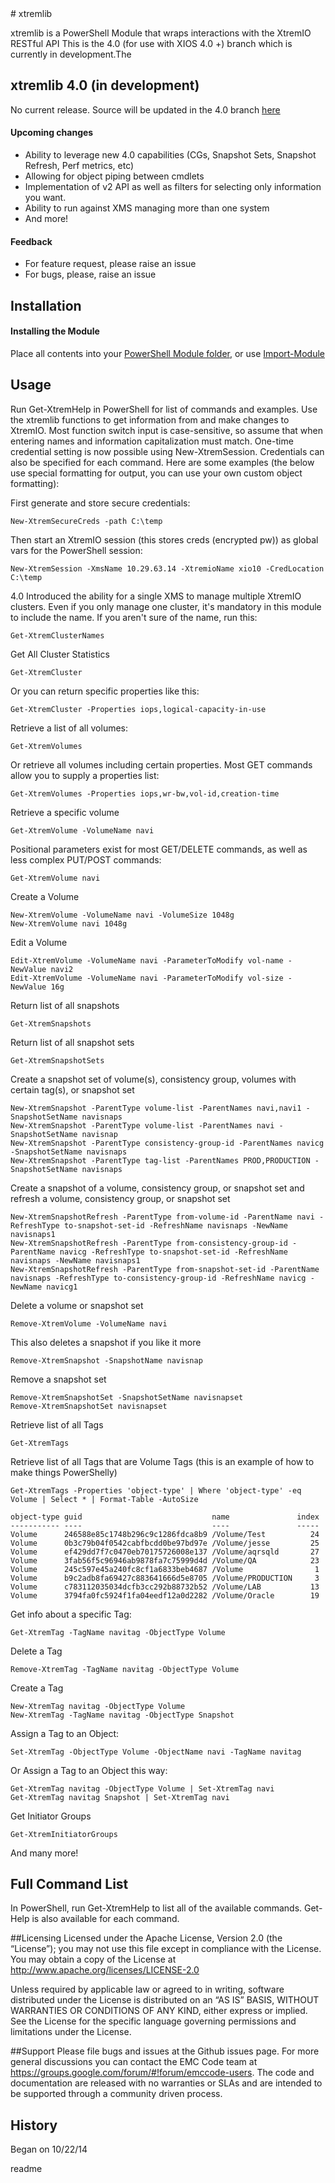 <snippet>
  <content>
# xtremlib
 
xtremlib is a PowerShell Module that wraps interactions with the XtremIO RESTful API
This is the 4.0 (for use with XIOS 4.0 +) branch which is currently in development.The  

## xtremlib 4.0 (in development)
No current release. Source will be updated in the 4.0 branch [here]()

#### Upcoming changes 
- Ability to leverage new 4.0 capabilities (CGs, Snapshot Sets, Snapshot Refresh, Perf metrics, etc)
- Allowing for object piping between cmdlets 
- Implementation of v2 API as well as filters for selecting only information you want.
- Ability to run against XMS managing more than one system
- And more!




#### Feedback
- For feature request, please raise an issue
- For bugs, please, raise an issue


 
## Installation

#### Installing the Module
Place all contents into your [PowerShell Module folder](https://msdn.microsoft.com/en-us/library/dd878350%28v=vs.85%29.aspx), or use [Import-Module](https://technet.microsoft.com/en-us/library/hh849725.aspx)


 
## Usage
Run Get-XtremHelp in PowerShell for list of commands and examples. Use the xtremlib functions to get information from and make changes to XtremIO.
Most function switch input is case-sensitive, so assume that when entering names and information capitalization must
match. One-time credential setting is now possible using New-XtremSession. Credentials can also be specified for each command. 
Here are some examples (the below use special formatting for output, you can use your own custom object formatting):

First generate and store secure credentials:
```
New-XtremSecureCreds -path C:\temp
```
Then start an XtremIO session (this stores creds (encrypted pw)) as global vars for the PowerShell session:
```
New-XtremSession -XmsName 10.29.63.14 -XtremioName xio10 -CredLocation C:\temp
```
4.0 Introduced the ability for a single XMS to manage multiple XtremIO clusters. Even if you only manage one cluster, it's mandatory in this module to include the name. If you aren't sure of the name, run this:
```
Get-XtremClusterNames
```
Get All Cluster Statistics
```
Get-XtremCluster
```
Or you can return specific properties like this:
```
Get-XtremCluster -Properties iops,logical-capacity-in-use
```
Retrieve a list of all volumes:
```
Get-XtremVolumes
```
Or retrieve all volumes including certain properties. Most GET commands allow you to supply a properties list:
```
Get-XtremVolumes -Properties iops,wr-bw,vol-id,creation-time
```
Retrieve a specific volume
```
Get-XtremVolume -VolumeName navi
```
Positional parameters exist for most GET/DELETE commands, as well as less complex PUT/POST commands:
```
Get-XtremVolume navi
```
Create a Volume
```
New-XtremVolume -VolumeName navi -VolumeSize 1048g
New-XtremVolume navi 1048g
```
Edit a Volume
```
Edit-XtremVolume -VolumeName navi -ParameterToModify vol-name -NewValue navi2
Edit-XtremVolume -VolumeName navi -ParameterToModify vol-size -NewValue 16g
```
Return list of all snapshots
```
Get-XtremSnapshots
```
Return list of all snapshot sets
```
Get-XtremSnapshotSets
```

Create a snapshot set of volume(s), consistency group, volumes with certain tag(s), or snapshot set 
```
New-XtremSnapshot -ParentType volume-list -ParentNames navi,navi1 -SnapshotSetName navisnaps
New-XtremSnapshot -ParentType volume-list -ParentNames navi -SnapshotSetName navisnap
New-XtremSnapshot -ParentType consistency-group-id -ParentNames navicg -SnapshotSetName navisnaps
New-XtremSnapshot -ParentType tag-list -ParentNames PROD,PRODUCTION -SnapshotSetName navisnaps

```
Create a snapshot of a volume, consistency group, or snapshot set and refresh a volume, consistency group, or snapshot set
```
New-XtremSnapshotRefresh -ParentType from-volume-id -ParentName navi -RefreshType to-snapshot-set-id -RefreshName navisnaps -NewName navisnaps1
New-XtremSnapshotRefresh -ParentType from-consistency-group-id -ParentName navicg -RefreshType to-snapshot-set-id -RefreshName navisnaps -NewName navisnaps1
New-XtremSnapshotRefresh -ParentType from-snapshot-set-id -ParentName navisnaps -RefreshType to-consistency-group-id -RefreshName navicg -NewName navicg1
```

Delete a volume or snapshot set 
```
Remove-XtremVolume -VolumeName navi
```
This also deletes a snapshot if you like it more
```
Remove-XtremSnapshot -SnapshotName navisnap
```
Remove a snapshot set
```
Remove-XtremSnapshotSet -SnapshotSetName navisnapset
Remove-XtremSnapshotSet navisnapset
```
Retrieve list of all Tags
```
Get-XtremTags
```
Retrieve list of all Tags that are Volume Tags (this is an example of how to make things PowerShelly)
```
Get-XtremTags -Properties 'object-type' | Where 'object-type' -eq Volume | Select * | Format-Table -AutoSize

object-type guid                             name               index
----------- ----                             ----               -----
Volume      246588e85c1748b296c9c1286fdca8b9 /Volume/Test          24
Volume      0b3c79b04f0542cabfbcdd0be97bd97e /Volume/jesse         25
Volume      ef429dd7f7c0470eb70175726008e137 /Volume/aqrsqld       27
Volume      3fab56f5c96946ab9878fa7c75999d4d /Volume/QA            23
Volume      245c597e45a240fc8cf1a6833beb4687 /Volume                1
Volume      b9c2adb8fa69427c883641666d5e8705 /Volume/PRODUCTION     3
Volume      c783112035034dcfb3cc292b88732b52 /Volume/LAB           13
Volume      3794fa0fc5924f1fa04eedf12a0d2282 /Volume/Oracle        19

```
Get info about a specific Tag:
```
Get-XtremTag -TagName navitag -ObjectType Volume
```
Delete a Tag
```
Remove-XtremTag -TagName navitag -ObjectType Volume
```
Create a Tag
```
New-XtremTag navitag -ObjectType Volume
New-XtremTag -TagName navitag -ObjectType Snapshot
```
Assign a Tag to an Object:
```
Set-XtremTag -ObjectType Volume -ObjectName navi -TagName navitag
```
Or Assign a Tag to an Object this way:
```
Get-XtremTag navitag -ObjectType Volume | Set-XtremTag navi
Get-XtremTag navitag Snapshot | Set-XtremTag navi
```
Get Initiator Groups
```
Get-XtremInitiatorGroups
```

And many more!

## Full Command List
In PowerShell, run Get-XtremHelp to list all of the available commands. Get-Help is also available for each command. 

##Licensing
Licensed under the Apache License, Version 2.0 (the “License”); you may not use this file except in compliance with the License. You may 
obtain a copy of the License at <http://www.apache.org/licenses/LICENSE-2.0>

Unless required by applicable law or agreed to in writing, software distributed under the License is distributed on an “AS IS” 
BASIS, WITHOUT WARRANTIES OR CONDITIONS OF ANY KIND, either express or implied. See the License for the specific language governing permissions
and limitations under the License.

##Support
Please file bugs and issues at the Github issues page. For more general discussions you can contact the EMC Code team at <https://groups.google.com/forum/#!forum/emccode-users>. The code and 
documentation are released with no warranties or SLAs and are intended to be supported through a community driven process.

## History
 
Began on 10/22/14 
 

></content>
  <tabTrigger>readme</tabTrigger>
</snippet>